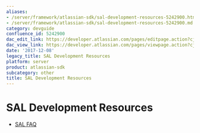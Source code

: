 ```yaml
---
aliases:
- /server/framework/atlassian-sdk/sal-development-resources-5242900.html
- /server/framework/atlassian-sdk/sal-development-resources-5242900.md
category: devguide
confluence_id: 5242900
dac_edit_link: https://developer.atlassian.com/pages/editpage.action?cjm=wozere&pageId=5242900
dac_view_link: https://developer.atlassian.com/pages/viewpage.action?cjm=wozere&pageId=5242900
date: '2017-12-08'
legacy_title: SAL Development Resources
platform: server
product: atlassian-sdk
subcategory: other
title: SAL Development Resources
---
```

# SAL Development Resources

-   [SAL FAQ](/server/framework/atlassian-sdk/sal-faq.snippet)





















































































































